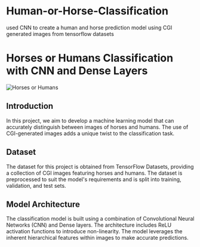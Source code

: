 # Human-or-Horse-Classification
used CNN to create a human and horse prediction model using CGI generated images from tensorflow datasets
# Horses or Humans Classification with CNN and Dense Layers

![Horses or Humans](project_image.jpg)

## Introduction

In this project, we aim to develop a machine learning model that can accurately distinguish between images of horses and humans. The use of CGI-generated images adds a unique twist to the classification task.

## Dataset

The dataset for this project is obtained from TensorFlow Datasets, providing a collection of CGI images featuring horses and humans. The dataset is preprocessed to suit the model's requirements and is split into training, validation, and test sets.

## Model Architecture

The classification model is built using a combination of Convolutional Neural Networks (CNN) and Dense layers. The architecture includes ReLU activation functions to introduce non-linearity. The model leverages the inherent hierarchical features within images to make accurate predictions.


